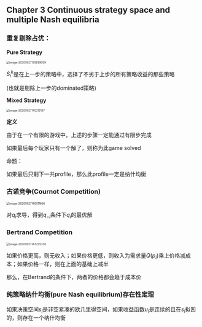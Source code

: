 ## Chapter 3 Continuous strategy space and multiple Nash equilibria

### 重复剔除占优：

**Pure Strategy**

<img src="http://lqqnotes.oss-cn-beijing.aliyuncs.com/img/image-20200927135859059.png" alt="image-20200927135859059" style="zoom:50%;" />

$S_i^k$是在上一步的策略中，选择了不劣于上步的所有策略收益的那些策略

(也就是剔除上一步的dominated策略)

**Mixed Strategy**

<img src="http://lqqnotes.oss-cn-beijing.aliyuncs.com/img/image-20200927140213137.png" alt="image-20200927140213137" style="zoom:50%;" />

**定义**

由于在一个有限的游戏中，上述的步骤一定能通过有限步完成

如果最后每个玩家只有一个解了，则称为此game solved

命题：

如果最后只剩下一共profile，那么此profile一定是纳什均衡

### 古诺竞争(Cournot Competition)

<img src="C:%5CUsers%5Cliuqq%5CAppData%5CRoaming%5CTypora%5Ctypora-user-images%5Cimage-20200927140811666.png" alt="image-20200927140811666" style="zoom:50%;" />

对$q_i$求导，得到$q_{-i}$条件下$q_i$的最优解

### Bertrand Competition

<img src="C:/Users/liuqq/AppData/Roaming/Typora/typora-user-images/image-20200927143225338.png" alt="image-20200927143225338" style="zoom:50%;" />

如果价格更高，则无收入；如果价格更低，则收入为需求量$Q(p_i)$乘上价格减成本；如果价格一样，则在上面的基础上减半

那么，在Bertrand的条件下，两者的价格都会趋于成本价

### 纯策略纳什均衡(pure Nash equilibrium)存在性定理

如果决策空间$s_i$是非空紧凑的欧几里得空间，如果收益函数$u_i$是连续的且在$s_i$拟凹的，则存在一个纳什均衡